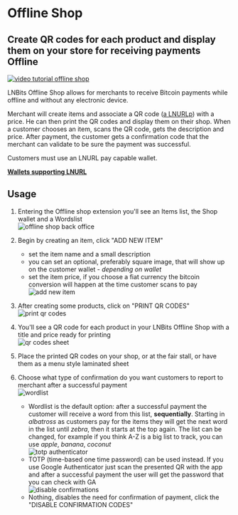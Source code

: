 # Offline Shop

## Create QR codes for each product and display them on your store for receiving payments Offline

[![video tutorial offline shop](http://img.youtube.com/vi/_XAvM_LNsoo/0.jpg)](https://youtu.be/_XAvM_LNsoo 'video tutorial offline shop')

LNBits Offline Shop allows for merchants to receive Bitcoin payments while offline and without any electronic device.

Merchant will create items and associate a QR code ([a LNURLp](https://github.com/lnbits/lnbits/blob/master/lnbits/extensions/lnurlp/README.md)) with a price. He can then print the QR codes and display them on their shop. When a customer chooses an item, scans the QR code, gets the description and price. After payment, the customer gets a confirmation code that the merchant can validate to be sure the payment was successful.

Customers must use an LNURL pay capable wallet.

[**Wallets supporting LNURL**](https://github.com/fiatjaf/awesome-lnurl#wallets)

## Usage

1. Entering the Offline shop extension you'll see an Items list, the Shop wallet and a Wordslist\
   ![offline shop back office](https://i.imgur.com/Ei7cxj9.png)
2. Begin by creating an item, click "ADD NEW ITEM"
   - set the item name and a small description
   - you can set an optional, preferably square image, that will show up on the customer wallet - _depending on wallet_
   - set the item price, if you choose a fiat currency the bitcoin conversion will happen at the time customer scans to pay\
     ![add new item](https://i.imgur.com/pkZqRgj.png)
3. After creating some products, click on "PRINT QR CODES"\
   ![print qr codes](https://i.imgur.com/2GAiSTe.png)
4. You'll see a QR code for each product in your LNBits Offline Shop with a title and price ready for printing\
   ![qr codes sheet](https://i.imgur.com/faEqOcd.png)
5. Place the printed QR codes on your shop, or at the fair stall, or have them as a menu style laminated sheet
6. Choose what type of confirmation do you want customers to report to merchant after a successful payment\
   ![wordlist](https://i.imgur.com/9aM6NUL.png)

   - Wordlist is the default option: after a successful payment the customer will receive a word from this list, **sequentially**. Starting in _albatross_ as customers pay for the items they will get the next word in the list until _zebra_, then it starts at the top again. The list can be changed, for example if you think A-Z is a big list to track, you can use _apple_, _banana_, _coconut_\
     ![totp authenticator](https://i.imgur.com/MrJXFxz.png)
   - TOTP (time-based one time password) can be used instead. If you use Google Authenticator just scan the presented QR with the app and after a successful payment the user will get the password that you can check with GA\
     ![disable confirmations](https://i.imgur.com/2OFs4yi.png)
   - Nothing, disables the need for confirmation of payment, click the "DISABLE CONFIRMATION CODES"
